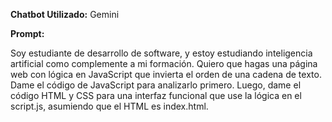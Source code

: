 **Chatbot Utilizado:** Gemini

**Prompt:**

Soy estudiante de desarrollo de software, y estoy estudiando inteligencia artificial como complemente a mi formación. Quiero que hagas una página web con lógica en JavaScript que invierta el orden de una cadena de texto. Dame el código de JavaScript para analizarlo primero. Luego, dame el código HTML y CSS para una interfaz funcional que use la lógica en el script.js, asumiendo que el HTML es index.html.





